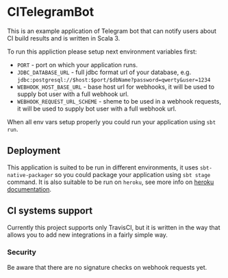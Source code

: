 # CITelegramBot

This is an example application of Telegram bot that can notify users about CI build results and is written in Scala 3.

To run this appliction please setup next environment variables first:
* `PORT`                       - port on which your application runs.
* `JDBC_DATABASE_URL`          - full jdbc format url of your database, e.g. `jdbc:postgresql://$host:$port/$dbName?password=qwerty&user=1234`
* `WEBHOOK_HOST_BASE_URL`      - base host url for webhooks, it will be used to supply bot user with a full webhook url.
* `WEBHOOK_REQUEST_URL_SCHEME` - sheme to be used in a webhook requests, it will be used to supply bot user with a full webhook url.

When all env vars setup properly you could run your application using `sbt run`.

## Deployment
This application is suited to be run in different environments, it uses `sbt-native-packager` so you could package your application using `sbt stage` command. It is also suitable to be run on `heroku`, see more info on [heroku documentation](https://devcenter.heroku.com/articles/getting-started-with-scala).

## CI systems support
Currently this project supports only TravisCI, but it is written in the way that allows you to add new integrations in a fairly simple way.

### Security
Be aware that there are no signature checks on webhook requests yet.